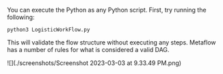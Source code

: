 You can execute the Python as any Python script. First, try running the following:

```
python3 LogisticWorkFlow.py
```

This will validate the flow structure without executing any steps. Metaflow has a number of rules for what is considered a valid DAG.

![](./screenshots/Screenshot 2023-03-03 at 9.33.49 PM.png)
